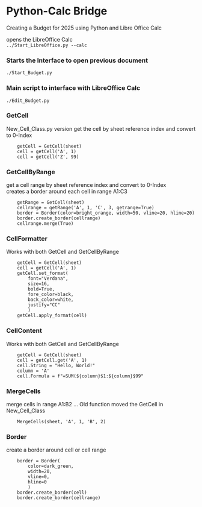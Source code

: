 # Python-Calc Bridge
Creating a Budget for 2025 using Python and Libre Office Calc <br>

opens the LibreOffice Calc <br>
    `../Start_LibreOffice.py --calc`

### Starts the Interface to open previous document
    ./Start_Budget.py

### Main script to interface with LibreOffice Calc
    ./Edit_Budget.py

### GetCell 
  New_Cell_Class.py version
  get the cell by sheet reference index and convert to 0-Index
```
    getCell = GetCell(sheet)
    cell = getCell('A', 1)
    cell = getCell('Z', 99)
```

### GetCellByRange
  get a cell range by sheet reference index and convert to 0-Index <br>
  creates a border around each cell in range A1:C3
```
    getRange = GetCell(sheet)
    cellrange = getRange('A', 1, 'C', 3, getrange=True)
    border = Border(color=bright_orange, width=50, vline=20, hline=20)
    border.create_border(cellrange)
    cellrange.merge(True)
```

### CellFormatter
  Works with both GetCell and GetCellByRange
```
    getCell = GetCell(sheet)
    cell = getCell('A', 1)
    getCell.set_format(
        font="Verdana", 
        size=16, 
        bold=True, 
        fore_color=black, 
        back_color=white, 
        justify="CC"
        )
    getCell.apply_format(cell)
```

### CellContent
  Works with both GetCell and GetCellByRange
```
    getCell = GetCell(sheet)
    cell = getCell.get('A', 1)
    cell.String = "Hello, World!"
    column = 'A'
    cell.Formula = f"=SUM(${column}$1:${column}$99"
```

### MergeCells
  merge cells in range A1:B2 ... Old function moved the GetCell in New_Cell_Class
```
    MergeCells(sheet, 'A', 1, 'B', 2)
```

### Border
  create a border around cell or cell range
```
    border = Border(
        color=dark_green,
        width=20,
        vline=0,
        hline=0
        )
    border.create_border(cell)
    border.create_border(cellrange)
```
